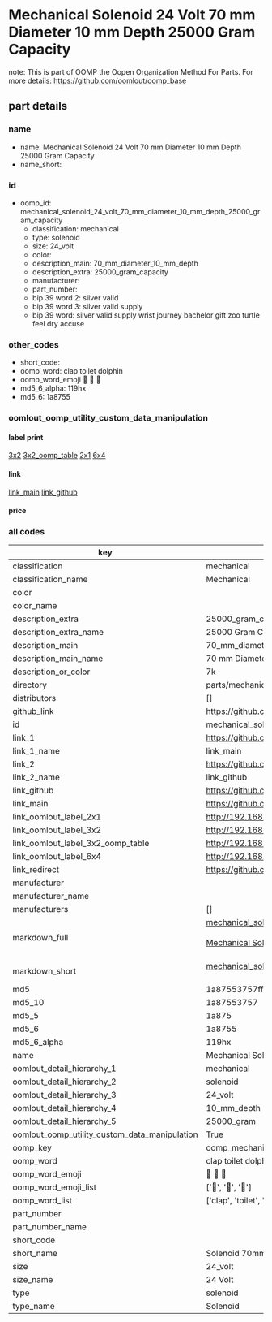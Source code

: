# Mechanical Solenoid 24 Volt 70 mm Diameter 10 mm Depth 25000 Gram Capacity  

note: This is part of OOMP the Oopen Organization Method For Parts. For more details: https://github.com/oomlout/oomp_base

##  part details
  







### name
* name: Mechanical Solenoid 24 Volt 70 mm Diameter 10 mm Depth 25000 Gram Capacity
* name_short: 
### id
* oomp_id: mechanical_solenoid_24_volt_70_mm_diameter_10_mm_depth_25000_gram_capacity
  * classification: mechanical
  * type: solenoid
  * size: 24_volt
  * color: 
  * description_main: 70_mm_diameter_10_mm_depth
  * description_extra: 25000_gram_capacity
  * manufacturer: 
  * part_number: 
  * bip 39 word 2: silver valid
  * bip 39 word 3: silver valid supply
  * bip 39 word: silver valid supply wrist journey bachelor gift zoo turtle feel dry accuse

### other_codes
* short_code: 
* oomp_word: clap toilet dolphin
* oomp_word_emoji :clap: :toilet: :dolphin:
* md5_6_alpha: 119hx
* md5_6: 1a8755






### oomlout_oomp_utility_custom_data_manipulation
#### label print
[3x2](http://192.168.1.245:1112/?label=oomp%20119hx)
[3x2_oomp_table](http://192.168.1.108:1112/?label=oomp%20119hx)
[2x1](http://192.168.1.242:1112/?label=oomp%20119hx)
[6x4](http://192.168.1.55:1112/?label=oomp%20119hx)    

#### link

[link_main](https://github.com/oomlout/oomlout_oomp_version_1_messy/tree/main/parts/mechanical_solenoid_24_volt_70_mm_diameter_10_mm_depth_25000_gram_capacity) [link_github](https://github.com/oomlout/oomlout_oomp_version_1_messy/tree/main/parts/mechanical_solenoid_24_volt_70_mm_diameter_10_mm_depth_25000_gram_capacity)                             

#### price







### all codes 
| key | value |  
| --- | --- |  
| classification | mechanical |  
| classification_name | Mechanical |  
| color |  |  
| color_name |  |  
| description_extra | 25000_gram_capacity |  
| description_extra_name | 25000 Gram Capacity |  
| description_main | 70_mm_diameter_10_mm_depth |  
| description_main_name | 70 mm Diameter 10 mm Depth |  
| description_or_color | 7k |  
| directory | parts/mechanical_solenoid_24_volt_70_mm_diameter_10_mm_depth_25000_gram_capacity |  
| distributors | [] |  
| github_link | https://github.com/oomlout/oomlout_oomp_part_src/tree/main/parts/mechanical_solenoid_24_volt_70_mm_diameter_10_mm_depth_25000_gram_capacity |  
| id | mechanical_solenoid_24_volt_70_mm_diameter_10_mm_depth_25000_gram_capacity |  
| link_1 | https://github.com/oomlout/oomlout_oomp_version_1_messy/tree/main/parts/mechanical_solenoid_24_volt_70_mm_diameter_10_mm_depth_25000_gram_capacity |  
| link_1_name | link_main |  
| link_2 | https://github.com/oomlout/oomlout_oomp_version_1_messy/tree/main/parts/mechanical_solenoid_24_volt_70_mm_diameter_10_mm_depth_25000_gram_capacity |  
| link_2_name | link_github |  
| link_github | https://github.com/oomlout/oomlout_oomp_version_1_messy/tree/main/parts/mechanical_solenoid_24_volt_70_mm_diameter_10_mm_depth_25000_gram_capacity |  
| link_main | https://github.com/oomlout/oomlout_oomp_version_1_messy/tree/main/parts/mechanical_solenoid_24_volt_70_mm_diameter_10_mm_depth_25000_gram_capacity |  
| link_oomlout_label_2x1 | http://192.168.1.242:1112/?label=oomp%20119hx |  
| link_oomlout_label_3x2 | http://192.168.1.245:1112/?label=oomp%20119hx |  
| link_oomlout_label_3x2_oomp_table | http://192.168.1.108:1112/?label=oomp%20119hx |  
| link_oomlout_label_6x4 | http://192.168.1.55:1112/?label=oomp%20119hx |  
| link_redirect | https://github.com/oomlout/oomlout_oomp_version_1_messy/tree/main/parts/mechanical_solenoid_24_volt_70_mm_diameter_10_mm_depth_25000_gram_capacity |  
| manufacturer |  |  
| manufacturer_name |  |  
| manufacturers | [] |  
| markdown_full | [mechanical_solenoid_24_volt_70_mm_diameter_10_mm_depth_25000_gram_capacity](none)<br>[](none)<br>[Mechanical Solenoid 24 Volt 70 Mm Diameter 10 Mm Depth 25000 Gram Capacity](none)<br><br> |  
| markdown_short | [mechanical_solenoid_24_volt_70_mm_diameter_10_mm_depth_25000_gram_capacity](none)<br><br> |  
| md5 | 1a87553757ffec3844bc3fe7b3bc3646 |  
| md5_10 | 1a87553757 |  
| md5_5 | 1a875 |  
| md5_6 | 1a8755 |  
| md5_6_alpha | 119hx |  
| name | Mechanical Solenoid 24 Volt 70 mm Diameter 10 mm Depth 25000 Gram Capacity |  
| oomlout_detail_hierarchy_1 | mechanical |  
| oomlout_detail_hierarchy_2 | solenoid |  
| oomlout_detail_hierarchy_3 | 24_volt |  
| oomlout_detail_hierarchy_4 | 10_mm_depth |  
| oomlout_detail_hierarchy_5 | 25000_gram |  
| oomlout_oomp_utility_custom_data_manipulation | True |  
| oomp_key | oomp_mechanical_solenoid_24_volt_70_mm_diameter_10_mm_depth_25000_gram_capacity |  
| oomp_word | clap toilet dolphin |  
| oomp_word_emoji | :clap: :toilet: :dolphin: |  
| oomp_word_emoji_list | [':clap:', ':toilet:', ':dolphin:'] |  
| oomp_word_list | ['clap', 'toilet', 'dolphin'] |  
| part_number |  |  
| part_number_name |  |  
| short_code |  |  
| short_name | Solenoid 70mm x 10mm 25.0kg 24_volt |  
| size | 24_volt |  
| size_name | 24 Volt |  
| type | solenoid |  
| type_name | Solenoid |  
